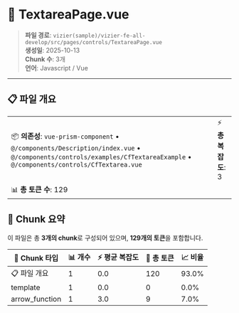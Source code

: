 # 📄 TextareaPage.vue

> **파일 경로**: `vizier(sample)/vizier-fe-all-develop/src/pages/controls/TextareaPage.vue`  
> **생성일**: 2025-10-13  
> **Chunk 수**: 3개  
> **언어**: Javascript / Vue
---


## 📋 파일 개요

| | |
|--|--|
| 📦 **의존성**: `vue-prism-component` • `@/components/Description/index.vue` • `@/components/controls/examples/CfTextareaExample` • `@/components/controls/CfTextarea.vue` | ⚡ **총 복잡도**: 3 |
| 📊 **총 토큰 수**: 129 |  |






## 🧩 Chunk 요약

이 파일은 총 **3개의 chunk**로 구성되어 있으며, **129개의 토큰**을 포함합니다.

| 🧩 Chunk 타입 | 📊 개수 | ⚡ 평균 복잡도 | 📝 총 토큰 | 📈 비율 |
|---------------|--------|-------------|----------|--------|
| 📋 파일 개요 | 1 | 0.0 | 120 | 93.0% |
| template | 1 | 0.0 | 0 | 0.0% |
| arrow_function | 1 | 3.0 | 9 | 7.0% |

